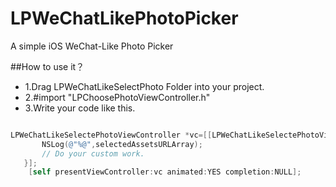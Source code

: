 # LPWeChatLikePhotoPicker
A simple iOS WeChat-Like Photo Picker

##How to use it？

* 1.Drag LPWeChatLikeSelectPhoto Folder into your project.
* 2.#import "LPChoosePhotoViewController.h"
* 3.Write your code like this.
~~~objective-c

LPWeChatLikeSelectePhotoViewController *vc=[[LPWeChatLikeSelectePhotoViewController alloc]initWithMaxPhotoNum:9         finishChoosing:^(NSArray *selectedAssetsURLArray) {
       NSLog(@"%@",selectedAssetsURLArray);
       // Do your custom work.
   }];
    [self presentViewController:vc animated:YES completion:NULL];

~~~

